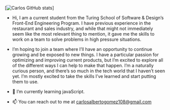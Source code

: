 [![Carlos GitHub stats](https://github-readme-stats.vercel.app/api?username=karmacarlos&count_private=true)]

- Hi, I am a current student from the Turing School of Software & Design’s Front-End Engineering Program. I have previous experience in the restaurant and sales industry, and while that might not immediately seem like the most relevant thing to mention, it gave me the skills to work on a team to solve problems in high pressure situations.

- I’m hoping to join a team where I’ll have an opportunity to continue growing and be exposed to new things. I have a particular passion for optimizing and improving current products, but I’m excited to explore all of the different ways I can help to make that happen. I’m a naturally curious person, and there’s so much in the tech world that I haven’t seen yet. I’m mostly excited to take the skills I’ve learned and start putting them to use.
 
- 🌱 I’m currently learning javaScript.

- 📫 You can reach out to me at carlosalbertogomez108@gmail.com


